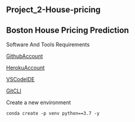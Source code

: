 ## Project_2-House-pricing
## Boston House Pricing Prediction

Software And Tools Requirements

[GithubAccount](https://github.com/)

[HerokuAccount](https://www.heroku.com/)

[VSCodeIDE](https://code.visualstudio.com/)

[GitCLI](https://git-scm.com/book/en/v2/Getting-Started-The-Command-Line)

Create a new environment

```
conda create -p venv python==3.7 -y
```